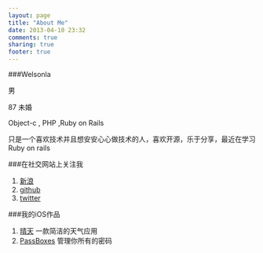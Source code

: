 ```yaml
---
layout: page
title: "About Me"
date: 2013-04-10 23:32
comments: true
sharing: true
footer: true
---
```



###Welsonla

男

87 未婚

Object-c , PHP ,Ruby on Rails


只是一个喜欢技术并且想安安心心做技术的人，喜欢开源，乐于分享，最近在学习Ruby on rails





###在社交网站上关注我
1. [新浪](http://weibo.com/sudobeta)
2. [github](https://github.com/welsonla)
3. [twitter](https://twitter.com/welsonla)



###我的iOS作品

1. [晴天](https://itunes.apple.com/cn/app/qing-tian/id585544395?mt=8) 一款简洁的天气应用
2. [PassBoxes](http://itunes.apple.com/app/id663329564) 管理你所有的密码
